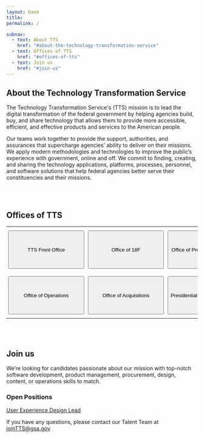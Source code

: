 ```yaml
---
layout: base
title:
permalink: /

subnav:
  - text: About TTS
    href: "#about-the-technology-transformation-service"
  - text: Offices of TTS
    href: "#offices-of-tts"
  - text: Join us
    href: "#join-us"
---
```


## About the Technology Transformation Service

The Technology Transformation Service's (TTS) mission is to lead the digital transformation of the federal government by helping agencies build, buy, and share technology that allows them to provide more accessible, efficient, and effective products and services to the American people.

Our teams work together to provide the support, authorities, and assurances that supercharge agencies’ ability to deliver on their missions. We apply modern methodologies and technologies to improve the public’s experience with government, online and off. We commit to finding, creating, and sharing the technology applications, platforms, processes, personnel, and software solutions that help federal agencies better serve their constituencies and their missions.

<div class="paragraph"><p><br>
<br></p></div>

## Offices of TTS

<style type="text/css">
.tg  {border-collapse:collapse;border-spacing:0;border:none;}
.tg td{font-family:Arial, sans-serif;font-size:14px;padding:10px 5px;border-style:solid;border-width:0px;overflow:hidden;word-break:normal;}
.tg th{font-family:Arial, sans-serif;font-size:14px;font-weight:normal;padding:10px 5px;border-style:solid;border-width:0px;overflow:hidden;word-break:normal;}
.tg .tg-baqh{text-align:center;vertical-align:top}
</style>
<table class="tg">
  <tr>
    <th class="tg-baqh"><a href="https://join.tts.gsa.gov/tts-offices/#tts-front-office"><button style="height:100px;width:200px">TTS Front Office</button></a></th>
    <th class="tg-baqh"><a href="https://join.tts.gsa.gov/tts-offices/#Office of 18F"><button style="height:100px;width:200px">Office of 18F</button></a></th>
    <th class="tg-baqh"><a href="https://join.tts.gsa.gov/tts-offices/#office-of-products-and-programs"><button style="height:100px;width:200px">Office of Products & Programs</button></a></th>
  </tr>
  <tr>
    <td class="tg-baqh"><a href="https://join.tts.gsa.gov/tts-offices/#office-of-operations"><button style="height:100px;width:200px">Office of Operations</button></a></td>
    <td class="tg-baqh"><a href="https://join.tts.gsa.gov/tts-offices/#office-of-acquisitions"><button style="height:100px;width:200px">Office of Acquisitions</button></a></td>
    <td class="tg-baqh"><a href="https://join.tts.gsa.gov/tts-offices/#presidential-innovation-fellows"><button style="height:100px;width:200px">Presidential Innovation Fellows</button></a></td>
  </tr>
</table>

<div class="paragraph"><p><br>
<br></p></div>

## Join us

We’re looking for candidates passionate about our mission with top-notch software development, product management, procurement, design, content, or operations skills to match.

### Open Positions

[User Experience Design Lead](https://join.tts.gsa.gov/join/user-experience-design-lead-gs15/)

If you have any questions, please contact our Talent Team at [joinTTS@gsa.gov](mailto:jointts@gsa.gov)
